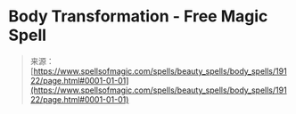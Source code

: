 <!--yml
category: 未分类
date: 2024-06-12 19:00:50
-->

# Body Transformation - Free Magic Spell

> 来源：[https://www.spellsofmagic.com/spells/beauty_spells/body_spells/19122/page.html#0001-01-01](https://www.spellsofmagic.com/spells/beauty_spells/body_spells/19122/page.html#0001-01-01)